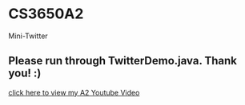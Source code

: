 # CS3650A2
Mini-Twitter

## Please run through TwitterDemo.java. Thank you! :)

[click here to view my A2 Youtube Video](https://studio.youtube.com/channel/UCR8Dir_EtjJ-5B2wYuSRGLw/videos/upload?filter=%5B%5D&sort=%7B%22columnType%22%3A%22date%22%2C%22sortOrder%22%3A%22DESCENDING%22%7D)
